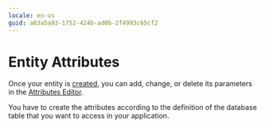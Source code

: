 ```yaml
---
locale: en-us
guid: a63a5a93-1752-424b-ad0b-2f4993c65cf2
---
```


# Entity Attributes

Once your entity is [created](<entity-define.md>), you can add, change, or delete its parameters in the [Attributes Editor](../../../ref/integration-studio/editor/attributes.md).

You have to create the attributes according to the definition of the database table that you want to access in your application.
